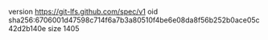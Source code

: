 version https://git-lfs.github.com/spec/v1
oid sha256:6706001d47598c714f6a7b3a80510f4be6e08da8f56b252b0ace05c42d2b140e
size 1405
